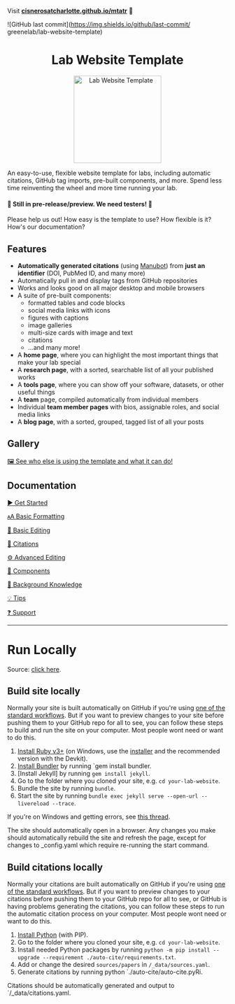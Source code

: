 Visit **[cisnerosatcharlotte.github.io/mtatr](https://cisnerosatcharlotte.github.io/mtatr)** 🚀

![GitHub last commit](https://img.shields.io/github/last-commit/  greenelab/lab-website-template)

<h1 align="center">Lab Website Template</h1>
<p align="center">
<img height="200" src="https://raw.githubusercontent.com/greenelab/lab-website-template/main/favicons/share-thumbnail.jpg?raw=true" alt="Lab Website Template">
</p>
An easy-to-use, flexible website template for labs, including automatic citations, GitHub tag imports, pre-built components, and more.
Spend less time reinventing the wheel and more time running your lab.

#### 🔔 Still in pre-release/preview. We need testers! 🔔

Please help us out!
How easy is the template to use?
How flexible is it?
How's our documentation?

## Features

- **Automatically generated citations** (using [Manubot](https://manubot.org)) from **just an identifier** (DOI, PubMed ID, and many more)
- Automatically pull in and display tags from GitHub repositories
- Works and looks good on all major desktop and mobile browsers
- A suite of pre-built components:
  - formatted tables and code blocks
  - social media links with icons
  - figures with captions
  - image galleries
  - multi-size cards with image and text
  - citations
  - ...and many more!
- A **home page**, where you can highlight the most important things that make your lab special
- A **research page**, with a sorted, searchable list of all your published works
- A **tools page**, where you can show off your software, datasets, or other useful things
- A **team** page, compiled automatically from individual members
- Individual **team member pages** with bios, assignable roles, and social media links
- A **blog page**, with a sorted, grouped, tagged list of all your posts

## Gallery

[🖼️ See who else is using the template and what it can do!](https://github.com/greenelab/lab-website-template/wiki/Gallery)

## Documentation

[▶️ Get Started](https://github.com/greenelab/lab-website-template/wiki/Get-Started)

[🗚 Basic Formatting](https://github.com/greenelab/lab-website-template/wiki/Basic-Formatting)

[📝 Basic Editing](https://github.com/greenelab/lab-website-template/wiki/Basic-Editing)

[🤖 Citations](https://github.com/greenelab/lab-website-template/wiki/Citations)

[⚙️ Advanced Editing](https://github.com/greenelab/lab-website-template/wiki/Advanced-Editing)

[🧱 Components](https://github.com/greenelab/lab-website-template/wiki/Components)

[🧠 Background Knowledge](https://github.com/greenelab/lab-website-template/wiki/Background-Knowledge)

[💡 Tips](https://github.com/greenelab/lab-website-template/wiki/Tips)

[❓ Support](https://github.com/greenelab/lab-website-template/wiki/Support)

---

# Run Locally

Source: [click here](https://github.com/greenelab/lab-website-template/wiki/Advanced-Editing).

## Build site locally

Normally your site is built automatically on GitHub if you're using [one of the standard workflows](https://github.com/greenelab/lab-website-template/wiki/Get-Started#edit-your-site). But if you want to preview changes to your site before pushing them to your GitHub repo for all to see, you can follow these steps to build and run the site on your computer. Most people wont need or want to do this.

1. [Install Ruby v3+](https://www.ruby-lang.org/en/documentation/installation/) (on Windows, use the [installer](https://rubyinstaller.org/downloads/) and the recommended version with the Devkit).
2. [Install Bundler](https://bundler.io/) by running `gem install bundler.
3. [Install Jekyll] by running `gem install jekyll`.
4. Go to the folder where you cloned your site, e.g. `cd your-lab-website`.
5. Bundle the site by running `bundle`.
6. Start the site by running `bundle exec jekyll serve --open-url --livereload --trace`.

If you're on Windows and getting errors, see [this thread](https://github.com/oneclick/rubyinstaller2/issues/96).

The site should automatically open in a browser. Any changes you make should automatically rebuild the site and refresh the page, except for changes to _config.yaml which require re-running the start command.

## Build citations locally

Normally your citations are built automatically on GitHub if you're using [one of the standard workflows](https://github.com/greenelab/lab-website-template/wiki/Get-Started#edit-your-site). But if you want to preview changes to your citations before pushing them to your GitHub repo for all to see, or GitHub is having problems generating the citations, you can follow these steps to run the automatic citation process on your computer. Most people wont need or want to do this.

1. [Install Python](https://www.python.org/downloads/) (with PIP).
2. Go to the folder where you cloned your site, e.g. `cd your-lab-website`.
3. Install needed Python packages by running `python -m pip install --upgrade --requirement ./auto-cite/requirements.txt`.
4. Add or change the desired `sources/papers` in `/_data/sources.yaml`.
5. Generate citations by running python `./auto-cite/auto-cite.pyRi.

Citations should be automatically generated and output to `/_data/citations.yaml.
